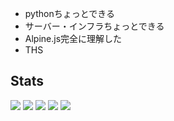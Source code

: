 - pythonちょっとできる
- サーバー・インフラちょっとできる
- Alpine.js完全に理解した
- THS

<!---
m4549071758/m4549071758 is a ✨ special ✨ repository because its `README.md` (this file) appears on your GitHub profile.
You can click the Preview link to take a look at your changes.
--->

## Stats
![](http://github-profile-summary-cards.vercel.app/api/cards/profile-details?username=m4549071758&theme=github)
![](http://github-profile-summary-cards.vercel.app/api/cards/repos-per-language?username=m4549071758&theme=github)
![](http://github-profile-summary-cards.vercel.app/api/cards/most-commit-language?username=m4549071758&theme=github)
![](http://github-profile-summary-cards.vercel.app/api/cards/stats?username=m4549071758&theme=github)
![](http://github-profile-summary-cards.vercel.app/api/cards/productive-time?username=m4549071758&theme=github&utcOffset=9)
